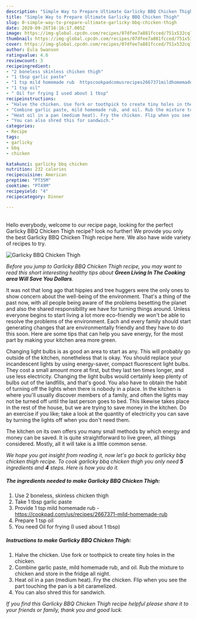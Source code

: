 ```yaml
---
description: "Simple Way to Prepare Ultimate Garlicky BBQ Chicken Thigh"
title: "Simple Way to Prepare Ultimate Garlicky BBQ Chicken Thigh"
slug: 0-simple-way-to-prepare-ultimate-garlicky-bbq-chicken-thigh
date: 2020-09-26T16:16:17.005Z
image: https://img-global.cpcdn.com/recipes/07dfee7a881fcced/751x532cq70/garlicky-bbq-chicken-thigh-recipe-main-photo.jpg
thumbnail: https://img-global.cpcdn.com/recipes/07dfee7a881fcced/751x532cq70/garlicky-bbq-chicken-thigh-recipe-main-photo.jpg
cover: https://img-global.cpcdn.com/recipes/07dfee7a881fcced/751x532cq70/garlicky-bbq-chicken-thigh-recipe-main-photo.jpg
author: Eula Swanson
ratingvalue: 4.6
reviewcount: 3
recipeingredient:
- "2 boneless skinless chicken thigh"
- "1 tbsp garlic paste"
- "1 tsp mild homemade rub  httpscookpadcomusrecipes2667371mildhomemaderub"
- "1 tsp oil"
- " Oil for frying I used about 1 tbsp"
recipeinstructions:
- "Halve the chicken. Use fork or toothpick to create tiny holes in the chicken."
- "Combine garlic paste, mild homemade rub, and oil. Rub the mixture to chicken and store in the fridge all night."
- "Heat oil in a pan (medium heat). Fry the chicken. Flip when you see the part touching the pan is a bit caramelized."
- "You can also shred this for sandwich."
categories:
- Recipe
tags:
- garlicky
- bbq
- chicken

katakunci: garlicky bbq chicken 
nutrition: 232 calories
recipecuisine: American
preptime: "PT35M"
cooktime: "PT49M"
recipeyield: "4"
recipecategory: Dinner

---
```

<br>
Hello everybody, welcome to our recipe page, looking for the perfect Garlicky BBQ Chicken Thigh recipe? look no further! We provide you only the best Garlicky BBQ Chicken Thigh recipe here. We also have wide variety of recipes to try.
<br>


![Garlicky BBQ Chicken Thigh](https://img-global.cpcdn.com/recipes/07dfee7a881fcced/751x532cq70/garlicky-bbq-chicken-thigh-recipe-main-photo.jpg)

<i>Before you jump to Garlicky BBQ Chicken Thigh recipe, you may want to read this short interesting healthy tips about 
<strong>Green Living In The Cooking area Will Save You Dollars</strong>.</i>
</br>

It was not that long ago that hippies and tree huggers were the only ones to show concern about the well-being of the environment. That's a thing of the past now, with all people being aware of the problems besetting the planet and also the shared responsibility we have for turning things around. Unless everyone begins to start living a lot more eco-friendly we won't be able to resolve the problems of the environment. Each and every family should start generating changes that are environmentally friendly and they have to do this soon. Here are some tips that can help you save energy, for the most part by making your kitchen area more green.

Changing light bulbs is as good an area to start as any. This will probably go outside of the kitchen, nonetheless that is okay. You should replace your incandescent lights by using energy-saver, compact fluorescent light bulbs. They cost a small amount more at first, but they last ten times longer, and use less electricity. Changing the light bulbs would certainly keep plenty of bulbs out of the landfills, and that's good. You also have to obtain the habit of turning off the lights when there is nobody in a place. In the kitchen is where you'll usually discover members of a family, and often the lights may not be turned off until the last person goes to bed. This likewise takes place in the rest of the house, but we are trying to save money in the kitchen. Do an exercise if you like; take a look at the quantity of electricity you can save by turning the lights off when you don't need them.

The kitchen on its own offers you many small methods by which energy and money can be saved. It is quite straightforward to live green, all things considered. Mostly, all it will take is a little common sense.


<i>We hope you got insight from reading it, now let's go back to garlicky bbq chicken thigh recipe. To cook garlicky bbq chicken thigh you only need <strong>5</strong> ingredients and <strong>4</strong> steps. Here is how you do it.
</i>

##### The ingredients needed to make Garlicky BBQ Chicken Thigh:

1. Use 2 boneless, skinless chicken thigh
1. Take 1 tbsp garlic paste
1. Provide 1 tsp mild homemade rub - https://cookpad.com/us/recipes/2667371-mild-homemade-rub
1. Prepare 1 tsp oil
1. You need  Oil for frying (I used about 1 tbsp)


##### Instructions to make Garlicky BBQ Chicken Thigh:

1. Halve the chicken. Use fork or toothpick to create tiny holes in the chicken.
1. Combine garlic paste, mild homemade rub, and oil. Rub the mixture to chicken and store in the fridge all night.
1. Heat oil in a pan (medium heat). Fry the chicken. Flip when you see the part touching the pan is a bit caramelized.
1. You can also shred this for sandwich.


<i>If you find this Garlicky BBQ Chicken Thigh recipe helpful please share it to your friends or family, thank you and good luck.</i>
